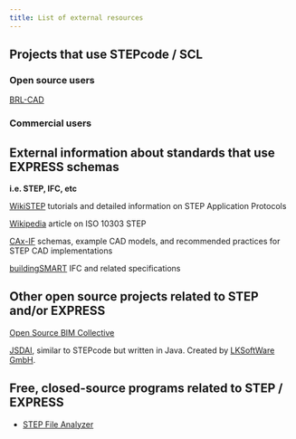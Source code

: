 ```yaml
---
title: List of external resources
---
```


Projects that use STEPcode / SCL
--------------------------------

### Open source users

[BRL-CAD](http://brlcad.org)

### Commercial users

External information about standards that use EXPRESS schemas
-------------------------------------------------------------

**i.e. STEP, IFC, etc**

[WikiSTEP](http://wikistep.org/index.php/Main_Page) tutorials and
detailed information on STEP Application Protocols

[Wikipedia](http://en.wikipedia.org/wiki/ISO_10303) article on ISO 10303
STEP

[CAx-IF](http://www.cax-if.org) schemas, example CAD models, and
recommended practices for STEP CAD implementations

[buildingSMART](http://www.buildingsmart-tech.org/) IFC and related
specifications

Other open source projects related to STEP and/or EXPRESS
---------------------------------------------------------

[Open Source BIM Collective](http://osbim.org/)

[JSDAI](http://www.jsdai.net), similar to STEPcode but written in Java.
Created by [LKSoftWare GmbH](http://www.lksoft.com/).

Free, closed-source programs related to STEP / EXPRESS
------------------------------------------------------

-   [STEP File
    Analyzer](http://ciks.cbt.nist.gov/cgi-bin/ctv/sfa_request.cgi)


